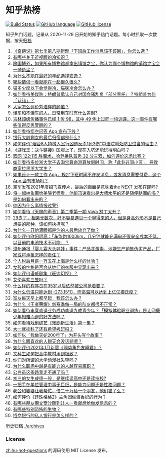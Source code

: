 # 知乎热榜
[![Build Status](https://github.com/ToWeLong/zhihu-hot-questions/workflows/CI/badge.svg)](https://github.com/ToWeLong/zhihu-hot-questions/actions)
[![GitHub language](https://img.shields.io/badge/language-golang-orange.svg)](https://golang.org/)
[![GitHub license](https://img.shields.io/github/license/ToWeLong/zhihu-hot-questions)](https://github.com/ToWeLong/zhihu-hot-questions/blob/main/LICENSE)

知乎热门话题，记录从 2020-11-29 日开始的知乎热门话题。每小时抓取一次数据，按天[归档](./archives)

<!-- BEGIN -->

1. [《奇葩说》第七季第八期辩题「下班后工作消息该不该回」，你怎么选？](https://www.zhihu.com/question/439692187)
1. [有哪些关于近视眼的冷知识？](https://www.zhihu.com/question/437446126)
1. [除国博外，如果所有博物馆都拿出镇馆之宝，你认为哪个博物馆的镇馆之宝会一骑绝尘？](https://www.zhihu.com/question/439459795)
1. [为什么不能在最好的年纪选择安逸？](https://www.zhihu.com/question/433551479)
1. [哪些情侣一看就能在一起很久很久?](https://www.zhihu.com/question/309398217)
1. [猫多少度以下会觉得冷，猫咪冷会怎么办？](https://www.zhihu.com/question/418412189)
1. [如何看待美媒称：特朗普承认自己对国会骚乱负「部分责任」？特朗普为何「认错」？](https://www.zhihu.com/question/439017559)
1. [大家怎么评价刘浩存的颜值？](https://www.zhihu.com/question/415082238)
1. [懂车和不懂车的人，日常用车时有什么差别?](https://www.zhihu.com/question/323302262)
1. [吉林超级传播事件已经 1 传 98，其中 49 例上过同一培训课，这一事件有哪些值得反思警醒的？](https://www.zhihu.com/question/439640554)
1. [如何看待悟空问答 App 宣布下线？](https://www.zhihu.com/question/439340180)
1. [银行大龄剩女的最后归宿都是什么?](https://www.zhihu.com/question/429775260)
1. [如何评价“烟台8人持械入室行凶遭反杀1死3伤”中法院判处防卫过当的理由？](https://www.zhihu.com/question/439477371)
1. [《游戏王：决斗链接》国服上了，现在入坑还能玩得明白吗？](https://www.zhihu.com/question/436884558)
1. [篮网 122:115 胜魔术，哈登换队首秀 32 分三双，如何评价这场比赛？](https://www.zhihu.com/question/439753832)
1. [如何看待多位浙大学子去淘宝算命测算放假时间，称「此卦非同小可」，导致商家拉黑浙大学生？](https://www.zhihu.com/question/439266362)
1. [如果设计一款工作 App，规定下班时间不许发消息，或发消息需要付费，这个 App 会有市场吗？](https://www.zhihu.com/question/439733944)
1. [空军发布2021年度招飞宣传片，最后的画面是意味着the NEXT 发布在即吗?](https://www.zhihu.com/question/438066522)
1. [将一幅抽象画给美院老师看，他能迅速看出是大师水平的还是随便瞎画的吗？是如何看出来的？](https://www.zhihu.com/question/314754694)
1. [你因为什么事情报过警?](https://www.zhihu.com/question/280643347)
1. [如何看待《天赐的声音》第二季第一期 VaVa 怼丁太升？](https://www.zhihu.com/question/439590940)
1. [29岁了，相亲无数次，好不容易遇见一个聊得来的人，但是身高外形不是自己想要的那种，该如何抉择呢？](https://www.zhihu.com/question/422905675)
1. [为什么一开始满眼都是你的人最后放弃了你？](https://www.zhihu.com/question/437654996)
1. [如何评价欧阳明高：「车能跑1000km，几分钟就能充满电还很安全成本还低，以目前的电池技术不可能」？](https://www.zhihu.com/question/439729404)
1. [漳州通报「婴儿霜大头娃娃」事件：产品含激素，涉嫌生产销售伪劣产品，厂家或将承担怎样的责任？](https://www.zhihu.com/question/439761959)
1. [个人税后月薪一万五在上海是什么样的体验？](https://www.zhihu.com/question/277693876)
1. [女孩的性格是否会从她们的衣服中显现出来？](https://www.zhihu.com/question/421780799)
1. [如何评价漫威剧集《旺达幻视》？](https://www.zhihu.com/question/436980136)
1. [艾伦喜欢三笠吗？](https://www.zhihu.com/question/377333434)
1. [什么样的程序员在35岁以后依然被公司抢着要？](https://www.zhihu.com/question/437925439)
1. [为什么低温只能达到 -273.15℃，而高温可以达到上亿亿摄氏度？](https://www.zhihu.com/question/405858890)
1. [室友每天早上都早起，我该怎么办？](https://www.zhihu.com/question/298972541)
1. [为什么《王者荣耀》新赛季每一局的队友都很不正常？](https://www.zhihu.com/question/439581801)
1. [如何看待电竞劝退业务成功劝退九成青少年？「模拟体验职业训练」是让网瘾少年知难而退的好方法吗？](https://www.zhihu.com/question/439147407)
1. [如何看待戏剧综艺《戏剧新生活》第一集？](https://www.zhihu.com/question/439694679)
1. [大一就挂科了还有希望考研吗？](https://www.zhihu.com/question/408290593)
1. [如何以「我做天妃200年了」为开头写个故事？](https://www.zhihu.com/question/432801454)
1. [为什么跟喜欢的人聊天会没话题呢？](https://www.zhihu.com/question/434608125)
1. [如何评价2021年1月新番《弱势角色友崎君》？](https://www.zhihu.com/question/438302755)
1. [文科生如何把高中教材用到极致？](https://www.zhihu.com/question/51253430)
1. [你们对所谓的大学动漫社失望吗？](https://www.zhihu.com/question/295503875)
1. [为什么职场中越是有能力的人越容易离职？](https://www.zhihu.com/question/432260044)
1. [公务员这条路我走不通了吗？](https://www.zhihu.com/question/439192444)
1. [初三的女生成绩一般，是继续读高中还是读技校?](https://www.zhihu.com/question/438520346)
1. [一把手在单位管理中事无巨细，是能力问题还是性格问题？](https://www.zhihu.com/question/436496164)
1. [老公和婆婆让我帮忙，借二十万给一个朋友，他们错了么？](https://www.zhihu.com/question/438988401)
1. [如何评价《还珠格格2》主角团偷渡香妃的行为？](https://www.zhihu.com/question/269736720)
1. [有哪些朋友圈文案沙雕到让人一看就想给你发信息的？](https://www.zhihu.com/question/439342363)
1. [有哪些特别恐怖的生物？](https://www.zhihu.com/question/53934389)
1. [招商银行的私人银行是怎么样的？](https://www.zhihu.com/question/24516523)

<!-- END -->

历史归档 [./archives](./archives)


### License
[zhihu-hot-questions](https://github.com/towelong/zhihu-hot-questions) 的源码使用 MIT License 发布。
